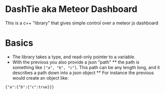 # DashTie aka Meteor Dashboard
This is a c++ "library" that gives simple control over a meteor js dashboard

# Basics
* The library takes a type, and read-only pointer to a variable.
* With the previous you also provide a json "path"
** the path is something like `["a", "b", "c"]`.  This path can be any length long, and it describes a path down into a json object
** For instance the previous would create an object like:
```
{"a":{"b":{"c":true}}}
```

